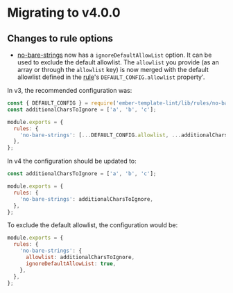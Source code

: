 # Migrating to v4.0.0

## Changes to rule options

- [no-bare-strings](../rule/no-bare-strings.md) now has a `ignoreDefaultAllowList` option. It can be used to exclude the default allowlist. The `allowlist` you provide (as an array or through the `allowlist` key) is now merged with the default allowlist defined in the [rule](../lib/rules/no-bare-strings.js)'s `DEFAULT_CONFIG.allowlist` property'.

In v3, the recommended configuration was:

```javascript
const { DEFAULT_CONFIG } = require('ember-template-lint/lib/rules/no-bare-strings');
const additionalCharsToIgnore = ['a', 'b', 'c'];

module.exports = {
  rules: {
    'no-bare-strings': [...DEFAULT_CONFIG.allowlist, ...additionalCharsToIgnore],
  },
};
```

In v4 the configuration should be updated to:

```javascript
const additionalCharsToIgnore = ['a', 'b', 'c'];

module.exports = {
  rules: {
    'no-bare-strings': additionalCharsToIgnore,
  },
};
```

To exclude the default allowlist, the configuration would be:

```javascript
module.exports = {
  rules: {
    'no-bare-strings': {
      allowlist: additionalCharsToIgnore,
      ignoreDefaultAllowList: true,
    },
  },
};
```
